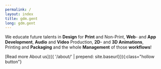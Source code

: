 ```yaml
---
permalink: /
layout: index
title: gdm.gent
long: gdm.gent
---
```


We educate future talents in **Design** for **Print** and Non-Print,
**Web**- and **App Development**, **Audio** and **Video** Production, **2D**- and **3D Animations**,
Printing and **Packaging** and the whole **Management** of those **workflows**!

[Read more About us]({{ '/about/' | prepend: site.baseurl}}){:class="hollow button"}